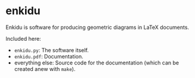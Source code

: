enkidu
======

Enkidu is software for producing geometric diagrams in LaTeX documents.

Included here:

* `enkidu.py`: The software itself.
* `enkidu.pdf`: Documentation.
* everything else: Source code for the documentation
  (which can be created anew with `make`).
